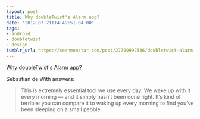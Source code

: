 ```yaml
---
layout: post
title: Why doubleTwist's Alarm app?
date: '2012-07-21T14:49:51-04:00'
tags:
- android
- doubletwist
- design
tumblr_url: https://seanmonstar.com/post/27709992336/doubletwist-alarm
---
```

[Why doubleTwist's Alarm app?](http://dewith.com/2012/an-android-design-process/)  

Sebastian de With answers:

> This is extremely essential tool we use every day. We wake up with it every morning — and it simply hasn’t been done right. It’s kind of terrible: you can compare it to waking up every morning to find you’ve been sleeping on a small pebble.

